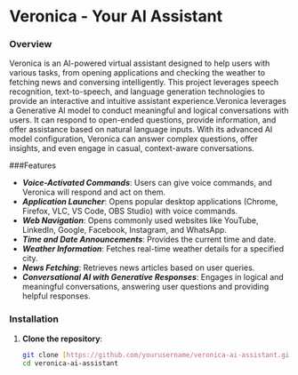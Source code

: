 # Veronica - Your AI Assistant

### Overview

Veronica is an AI-powered virtual assistant designed to help users with various tasks, from opening applications and checking the weather to fetching news and conversing intelligently.
This project leverages speech recognition, text-to-speech, and language generation technologies to provide an interactive and intuitive assistant experience.Veronica leverages a Generative AI model
to conduct meaningful and logical conversations with users. It can respond to open-ended questions, provide information, and offer assistance based on natural language inputs. 
With its advanced AI model configuration, Veronica can answer complex questions, offer insights, and even engage in casual, context-aware conversations.

###Features

- ***Voice-Activated Commands***: Users can give voice commands, and Veronica will respond and act on them.<br>
- ***Application Launcher***: Opens popular desktop applications (Chrome, Firefox, VLC, VS Code, OBS Studio) with voice commands.<br>
- ***Web Navigation***: Opens commonly used websites like YouTube, LinkedIn, Google, Facebook, Instagram, and WhatsApp.<br>
- ***Time and Date Announcements***: Provides the current time and date.<br>
- ***Weather Information***: Fetches real-time weather details for a specified city.<br>
- ***News Fetching***: Retrieves news articles based on user queries.<br>
- ***Conversational AI with Generative Responses***: Engages in logical and meaningful conversations, answering user questions and providing helpful responses.

### Installation

1. **Clone the repository**:
   ```bash
   git clone [https://github.com/yourusername/veronica-ai-assistant.git](https://github.com/Indra282002/DESKTOP-AI-BOT.git)
   cd veronica-ai-assistant
```

